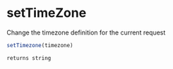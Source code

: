# setTimeZone

Change the timezone definition for the current request

```javascript
setTimezone(timezone)
```

```javascript
returns string
```
